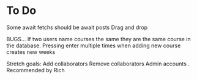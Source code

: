 # To Do
Some await fetchs should be await posts
Drag and drop


BUGS...
If two users name courses the same they are the same course in the database.
Pressing enter multiple times when adding new course creates new weeks


Stretch goals:
Add collaborators
Remove collaborators
Admin accounts . Recommended by Rich
